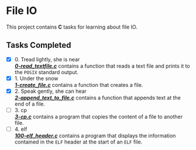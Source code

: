 # File IO

This project contains __C__ tasks for learning about file IO.

## Tasks Completed

+ [x] 0\. Tread lightly, she is near<br/>_**[0-read_textfile.c](0-read_textfile.c)**_ contains a function that reads a text file and prints it to the `POSIX` standard output.
+ [x] 1\. Under the snow<br/>_**[1-create_file.c](1-create_file.c)**_ contains a function that creates a file.
+ [x] 2\. Speak gently, she can hear<br/>_**[2-append_text_to_file.c](2-append_text_to_file.c)**_ contains a function that appends text at the end of a file.
+ [ ] 3\. cp<br/>_**[3-cp.c](3-cp.c)**_ contains a program that copies the content of a file to another file.
+ [ ] 4\. elf<br/>_**[100-elf_header.c](100-elf_header.c)**_ contains a program that displays the information contained in the `ELF` header at the start of an `ELF` file.
